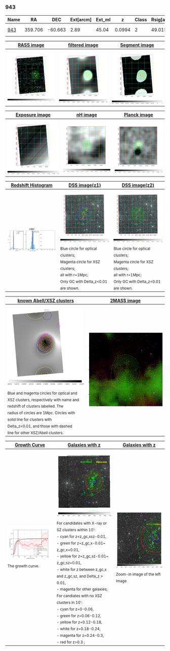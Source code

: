 <div STYLE="page-break-after: always;"></div>

### 943

|Name          |RA          |DEC      | Ext[arcm] | Ext_ml | z    | Class| Rsig[arcmin] | CRsig[c/s] | CR500[c/s] | R500[Mpc] |L500[erg/s]|F500[erg/s/cm^2]| M500[Msun]|Tx[keV]|beta|GC(XSZ,Delta_z<0.01)| GC(OPT,Delta_z<0.01)|GC|alias|
|--------------|------------|------------|---|---|-----------|--------|------|------|----|----|----|----|----|----|----|----|----|----|---|
|[943](script/943.md)     | 359.706       | -60.663       | 2.89    | 45.04   | 0.0994 | 2   | 49.015 |0.304 |0.267 |0.942 |1.341e+44 |5.360e-12 |2.614e+14 |3.996 |2.980 |MCXC, Tar, |Wen, N, |MCXC, Tar, |k362|

|[RASS image](../image/943/943_img.pdf)|[filtered image](../image/943/943_fil.pdf)|[Segment image](../image/943/943_seg.pdf)|
|-------------------|--------------------|-------------------|
| <img src="../image/943/943_img.png" width="300">  | <img src="../image/943/943_fil.png" width="300">   | <img src="../image/943/943_seg.png" width="300">  |

|[Exposure image](../image/943/943_mex.pdf)| [nH image](../image/943/943_nh.pdf)| [Planck image](../image/943/943_p.pdf)|
|-------------------|--------------------|-------------------|
|<img src="../image/943/943_mex.png" width="300">   | <img src="../image/943/943_nh.png" width="300">    | <img src="../image/943/943_p.png" width="300"> |

|[Redshift Histogram](../image/943/943_zg.pdf) | [DSS image(z1)](../image/943/943_dss_z1.pdf)      |  [DSS image(z2)](../image/943/943_dss_z2.pdf)    |
|-------------------|--------------------|-------------------|
|<img src="../image/943/943_zg.png" width="300"> |<img src="../image/943/943_dss_z1.png" width="300"> <sub><br>Blue circle for optical clusters; <br>Magenta circle for XSZ clusters; <br>all with r=1Mpc; <br>Only GC with Delta_z<0.01 are shown. </sub>| <img src="../image/943/943_dss_z2.png" width="300"><sub><br>Blue circle for optical clusters; <br>Magenta circle for XSZ clusters; <br>all with r=1Mpc; <br>Only GC with Delta_z<0.01 are shown. </sub> |

|[known Abell/XSZ clusters](../image/943/943_m.pdf) | [2MASS image](../image/943/943_2mass.pdf)      |
|-------------------|-------------------|
|<img src=../image/943/943_m.png width="300"> <sub><br>Blue and magenta circles for optical and <br>XSZ clusters, respectively with name and <br>redshift of clusters labelled. The <br>radius of circles are 1Mpc. Circles with <br>solid line for clusters with <br>Delta_z<0.01, and those with dashed <br>line for other XSZ/Abell clusters.        </sub>|<img src="../image/943/943_2mass.png" width="300">  |

|[Growth Curve](../image/943/943_gca_all.png) |[Galaxies with z](../image/943/943_opt_ned.pdf) |[Galaxies with z](../image/943/943_opt_ned_zoom.pdf) |
|-------------------|-------------------|-------------------|
| <img src="../image/943/943_gca_all.png" width="300"> <sub><br>The growth curve.</sub>| <img src=../image/943/943_opt_ned.png width="300"> <br><sub> For candidates with X-ray or SZ clusters within 10': <br> - cyan for z<z_gc,xsz-0.01, <br> - green for z=z_gc,x-0.01~ z_gc,x+0.01, <br> - yellow for z=z_gc,sz-0.01~ z_gc,sz+0.01, <br> - white for z between z_gc,x and z_gc,sz, and Delta_z > 0.01, <br> - magenta for other galaxies; <br>For candiates with no XSZ clusters in 10': <br> - cyan for z=0-0.06, <br> - green for z=0.06-0.12, <br> - yellow for z=0.12-0.18, <br> - white for z=0.18-0.24, <br> - magenta for z=0.24-0.3, <br> - red for z>0.3 ;  </sub>|<img src=../image/943/943_opt_ned_zoom.png width="300">  <br><sub> Zoom-in image of the left image</sub>|




